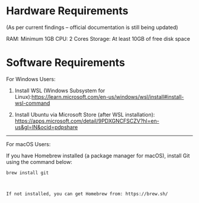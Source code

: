 
# Hardware Requirements

(As per current findings – official documentation is still being updated)

RAM: Minimum 1GB
CPU: 2 Cores
Storage: At least 10GB of free disk space

# Software Requirements

For Windows Users:

1. Install WSL (Windows Subsystem for Linux):https://learn.microsoft.com/en-us/windows/wsl/install#install-wsl-command


2. Install Ubuntu via Microsoft Store (after WSL installation):
https://apps.microsoft.com/detail/9PDXGNCFSCZV?hl=en-us&gl=IN&ocid=pdpshare

---

For macOS Users:

If you have Homebrew installed (a package manager for macOS), install Git using the command below:


```bash
brew install git



If not installed, you can get Homebrew from: https://brew.sh/
